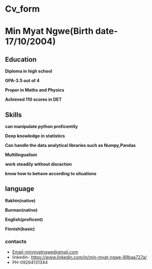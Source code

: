 # Cv_form
# Min Myat Ngwe(Birth date-17/10/2004)
## Education
**Diploma in high school**

**GPA-3.5 out of 4**

**Proper in Maths and Physics**

**Achieved 110 scores in DET**


## Skills
**can manipulate python proficentily**

**Deep knowledge in statistics**

**Can handle the data analytical libraries such as Numpy,Pandas**

**Multilingualism**

**work steadily without disraction**

**know how to behave according to situations**


## language
**Rakhin(native)**

**Burman(native)**

**English(proficent)**

**Finnish(basic)**

### contacts
- Email-minmyatngwe@gmail.com
- linkedin- https://www.linkedin.com/in/min-myat-ngwe-89baa727a/
- PH-09264131344

